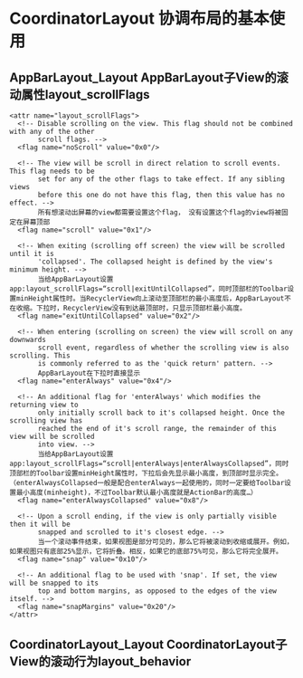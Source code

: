 # CoordinatorLayout 协调布局的基本使用

## AppBarLayout_Layout AppBarLayout子View的滚动属性layout_scrollFlags
    <attr name="layout_scrollFlags">
      <!-- Disable scrolling on the view. This flag should not be combined with any of the other
           scroll flags. -->
      <flag name="noScroll" value="0x0"/>

      <!-- The view will be scroll in direct relation to scroll events. This flag needs to be
           set for any of the other flags to take effect. If any sibling views
           before this one do not have this flag, then this value has no effect. -->
           所有想滚动出屏幕的view都需要设置这个flag， 没有设置这个flag的view将被固定在屏幕顶部
      <flag name="scroll" value="0x1"/>

      <!-- When exiting (scrolling off screen) the view will be scrolled until it is
           'collapsed'. The collapsed height is defined by the view's minimum height. -->
           当给AppBarLayout设置app:layout_scrollFlags=“scroll|exitUntilCollapsed”，同时顶部栏的Toolbar设置minHeight属性时。当RecyclerView向上滚动至顶部栏的最小高度后，AppBarLayout不在收缩。下拉时，RecyclerView没有到达最顶部时，只显示顶部栏最小高度。
      <flag name="exitUntilCollapsed" value="0x2"/>

      <!-- When entering (scrolling on screen) the view will scroll on any downwards
           scroll event, regardless of whether the scrolling view is also scrolling. This
           is commonly referred to as the 'quick return' pattern. -->
           AppBarLayout在下拉时直接显示
      <flag name="enterAlways" value="0x4"/>

      <!-- An additional flag for 'enterAlways' which modifies the returning view to
           only initially scroll back to it's collapsed height. Once the scrolling view has
           reached the end of it's scroll range, the remainder of this view will be scrolled
           into view. -->
           当给AppBarLayout设置app:layout_scrollFlags=“scroll|enterAlways|enterAlwaysCollapsed”，同时顶部栏的Toolbar设置minHeight属性时，下拉后会先显示最小高度，到顶部时显示完全。（enterAlwaysCollapsed一般是配合enterAlways一起使用的，同时一定要给Toolbar设置最小高度(minheight)，不过Toolbar默认最小高度就是ActionBar的高度…）
      <flag name="enterAlwaysCollapsed" value="0x8"/>

      <!-- Upon a scroll ending, if the view is only partially visible then it will be
           snapped and scrolled to it's closest edge. -->
           当一个滚动事件结束，如果视图是部分可见的，那么它将被滚动到收缩或展开。例如，如果视图只有底部25%显示，它将折叠。相反，如果它的底部75%可见，那么它将完全展开。
      <flag name="snap" value="0x10"/>

      <!-- An additional flag to be used with 'snap'. If set, the view will be snapped to its
           top and bottom margins, as opposed to the edges of the view itself. -->
      <flag name="snapMargins" value="0x20"/>
    </attr>
## CoordinatorLayout_Layout  CoordinatorLayout子View的滚动行为layout_behavior